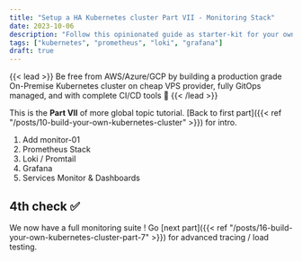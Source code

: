 ```yaml
---
title: "Setup a HA Kubernetes cluster Part VII - Monitoring Stack"
date: 2023-10-06
description: "Follow this opinionated guide as starter-kit for your own Kubernetes platform..."
tags: ["kubernetes", "prometheus", "loki", "grafana"]
draft: true
---
```


{{< lead >}}
Be free from AWS/Azure/GCP by building a production grade On-Premise Kubernetes cluster on cheap VPS provider, fully GitOps managed, and with complete CI/CD tools 🎉
{{< /lead >}}

This is the **Part VII** of more global topic tutorial. [Back to first part]({{< ref "/posts/10-build-your-own-kubernetes-cluster" >}}) for intro.

1. Add monitor-01
2. Prometheus Stack
3. Loki / Promtail
4. Grafana
5. Services Monitor & Dashboards

## 4th check ✅

We now have a full monitoring suite ! Go [next part]({{< ref "/posts/16-build-your-own-kubernetes-cluster-part-7" >}}) for advanced tracing / load testing.
